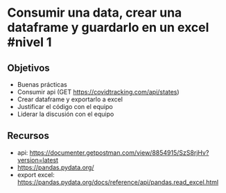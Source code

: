 # Consumir una data, crear una dataframe y guardarlo en un excel #nivel 1


## Objetivos

* Buenas prácticas
* Consumir api (GET https://covidtracking.com/api/states)
* Crear dataframe y exportarlo a excel
* Justificar el código con el equipo
* Liderar la discusión con el equipo

## Recursos

* api: https://documenter.getpostman.com/view/8854915/SzS8rjHv?version=latest
* https://pandas.pydata.org/
* export excel: https://pandas.pydata.org/docs/reference/api/pandas.read_excel.html
